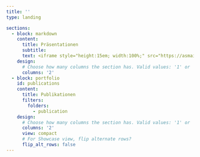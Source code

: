 ```yaml
---
title: ''
type: landing

sections:
  - block: markdown
    content:
      title: Präsentationen
      subtitle: 
      text: <iframe style="height:15em; width:100%;" src="https://asmaier.github.io/presentations/" allowfullscreen></iframe>
    design:
      # Choose how many columns the section has. Valid values: '1' or '2'.
      columns: '2'
  - block: portfolio
    id: publications
    content:
      title: Publikationen
      filters:
        folders:
          - publication
    design:
      # Choose how many columns the section has. Valid values: '1' or '2'.
      columns: '2'
      view: compact
      # For Showcase view, flip alternate rows?
      flip_alt_rows: false
---   
```

